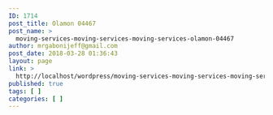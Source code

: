 ```yaml
---
ID: 1714
post_title: Olamon 04467
post_name: >
  moving-services-moving-services-moving-services-olamon-04467
author: mrgabonijeff@gmail.com
post_date: 2018-03-28 01:36:43
layout: page
link: >
  http://localhost/wordpress/moving-services-moving-services-moving-services-olamon-04467/
published: true
tags: [ ]
categories: [ ]
---
```

